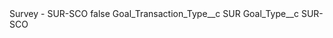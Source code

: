 <?xml version="1.0" encoding="UTF-8"?>
<CustomMetadata xmlns="http://soap.sforce.com/2006/04/metadata" xmlns:xsi="http://www.w3.org/2001/XMLSchema-instance" xmlns:xsd="http://www.w3.org/2001/XMLSchema">
    <label>Survey - SUR-SCO</label>
    <protected>false</protected>
    <values>
        <field>Goal_Transaction_Type__c</field>
        <value xsi:type="xsd:string">SUR</value>
    </values>
    <values>
        <field>Goal_Type__c</field>
        <value xsi:type="xsd:string">SUR-SCO</value>
    </values>
</CustomMetadata>
